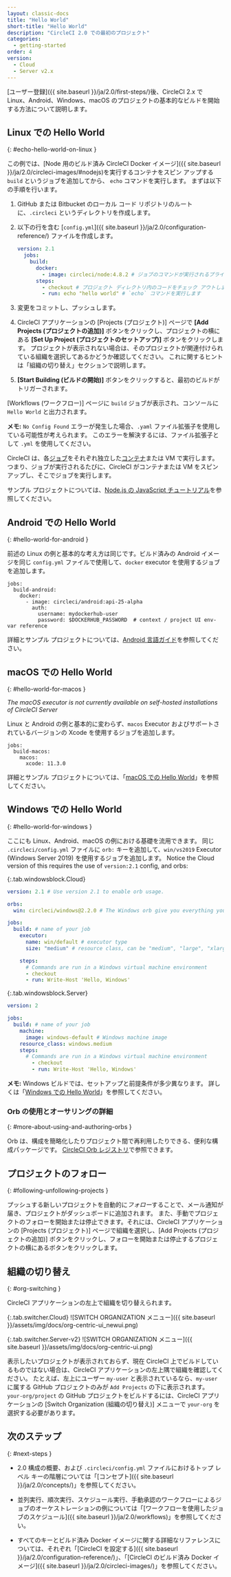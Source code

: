 ```yaml
---
layout: classic-docs
title: "Hello World"
short-title: "Hello World"
description: "CircleCI 2.0 での最初のプロジェクト"
categories:
  - getting-started
order: 4
version:
  - Cloud
  - Server v2.x
---
```


[ユーザー登録]({{ site.baseurl }}/ja/2.0/first-steps/)後、CircleCI 2.x で Linux、Android、Windows、macOS のプロジェクトの基本的なビルドを開始する方法について説明します。

## Linux での Hello World
{: #echo-hello-world-on-linux }

この例では、[Node 用のビルド済み CircleCI Docker イメージ]({{ site.baseurl }}/ja/2.0/circleci-images/#nodejs)を実行するコンテナをスピン アップする `build` というジョブを追加してから、 `echo` コマンドを実行します。 まずは以下の手順を行います。

1. GitHub または Bitbucket のローカル コード リポジトリのルートに、`.circleci` というディレクトリを作成します。

1. 以下の行を含む [`config.yml`]({{ site.baseurl }}/ja/2.0/configuration-reference/) ファイルを作成します。
   ```yaml
   version: 2.1
     jobs:
       build:
         docker: 
           - image: circleci/node:4.8.2 # ジョブのコマンドが実行されるプライマリ コンテナ
         steps:
           - checkout # プロジェクト ディレクトリ内のコードをチェック アウトします
           - run: echo "hello world" # `echo` コマンドを実行します
   ```

2. 変更をコミットし、プッシュします。

3. CircleCI アプリケーションの [Projects (プロジェクト)] ページで **[Add Projects (プロジェクトの追加)]** ボタンをクリックし、プロジェクトの横にある **[Set Up Project (プロジェクトのセットアップ)]** ボタンをクリックします。 プロジェクトが表示されない場合は、そのプロジェクトが関連付けられている組織を選択してあるかどうか確認してください。 これに関するヒントは「組織の切り替え」セクションで説明します。

1. **[Start Building (ビルドの開始)]** ボタンをクリックすると、最初のビルドがトリガーされます。

[Workflows (ワークフロー)] ページに `build` ジョブが表示され、コンソールに `Hello World` と出力されます。

**メモ:** `No Config Found` エラーが発生した場合、`.yaml` ファイル拡張子を使用している可能性が考えられます。 このエラーを解決するには、ファイル拡張子として `.yml` を使用してください。

CircleCI は、各[ジョブ]({{site.baseurl}}/2.0/glossary/#job)をそれぞれ独立した[コンテナ]({{site.baseurl}}/2.0/glossary/#container)または VM で実行します。 つまり、ジョブが実行されるたびに、CircleCI がコンテナまたは VM をスピン アップし、そこでジョブを実行します。

サンプル プロジェクトについては、[Node.js の JavaScript チュートリアル]({{site.baseurl}}/ja/2.0/language-javascript/)を参照してください。

## Android での Hello World
{: #hello-world-for-android }

前述の Linux の例と基本的な考え方は同じです。ビルド済みの Android イメージを同じ `config.yml` ファイルで使用して、`docker` executor を使用するジョブを追加します。

```
jobs:
  build-android:
    docker:
      - image: circleci/android:api-25-alpha
        auth:
          username: mydockerhub-user
          password: $DOCKERHUB_PASSWORD  # context / project UI env-var reference
```

詳細とサンプル プロジェクトについては、[Android 言語ガイド]({{site.baseurl}}/ja/2.0/language-android/)を参照してください。

## macOS での Hello World
{: #hello-world-for-macos }

_The macOS executor is not currently available on self-hosted installations of CircleCI Server_

Linux と Android の例と基本的に変わらず、`macos` Executor およびサポートされているバージョンの Xcode を使用するジョブを追加します。

```
jobs:
  build-macos:
    macos:
      xcode: 11.3.0
```

詳細とサンプル プロジェクトについては、「[macOS での Hello World]({{site.baseurl}}/ja/2.0/hello-world-macos)」を参照してください。

## Windows での Hello World
{: #hello-world-for-windows }

ここにも Linux、Android、macOS の例における基礎を流用できます。 同じ `.circleci/config.yml` ファイルに `orb:` キーを追加して、`win/vs2019` Executor (Windows Server 2019) を使用するジョブを追加します。 Notice the Cloud version of this requires the use of `version:2.1` config, and orbs:

{:.tab.windowsblock.Cloud}
```yaml
version: 2.1 # Use version 2.1 to enable orb usage.

orbs:
  win: circleci/windows@2.2.0 # The Windows orb give you everything you need to start using the Windows executor.

jobs:
  build: # name of your job
    executor:
      name: win/default # executor type
      size: "medium" # resource class, can be "medium", "large", "xlarge", "2xlarge", defaults to "medium" if not specified

    steps:
      # Commands are run in a Windows virtual machine environment
      - checkout
      - run: Write-Host 'Hello, Windows'
```

{:.tab.windowsblock.Server}
```yaml
version: 2

jobs:
  build: # name of your job
    machine:
      image: windows-default # Windows machine image
    resource_class: windows.medium
    steps:
      # Commands are run in a Windows virtual machine environment
        - checkout
        - run: Write-Host 'Hello, Windows'
```

**メモ:** Windows ビルドでは、セットアップと前提条件が多少異なります。 詳しくは「[Windows での Hello World]({{site.baseurl}}/ja/2.0/hello-world-windows)」を参照してください。

### Orb の使用とオーサリングの詳細
{: #more-about-using-and-authoring-orbs }

Orb は、構成を簡略化したりプロジェクト間で再利用したりできる、便利な構成パッケージです。 [CircleCI Orb レジストリ](https://circleci.com/developer/ja/orbs)で参照できます。

## プロジェクトのフォロー
{: #following-unfollowing-projects }

プッシュする新しいプロジェクトを自動的に*フォロー*することで、メール通知が届き、プロジェクトがダッシュボードに追加されます。 また、手動でプロジェクトのフォローを開始または停止できます。それには、CircleCI アプリケーションの [Projects (プロジェクト)] ページで組織を選択し、[Add Projects (プロジェクトの追加)] ボタンをクリックし、フォローを開始または停止するプロジェクトの横にあるボタンをクリックします。

## 組織の切り替え
{: #org-switching }

CircleCI アプリケーションの左上で組織を切り替えられます。


{:.tab.switcher.Cloud}
![SWITCH ORGANIZATION メニュー]({{ site.baseurl }}/assets/img/docs/org-centric-ui_newui.png)

{:.tab.switcher.Server-v2}
![SWITCH ORGANIZATION メニュー]({{ site.baseurl }}/assets/img/docs/org-centric-ui.png)

表示したいプロジェクトが表示されておらず、現在 CircleCI 上でビルドしているものではない場合は、CircleCI アプリケーションの左上隅で組織を確認してください。  たとえば、左上にユーザー `my-user` と表示されているなら、`my-user` に属する GitHub プロジェクトのみが `Add Projects` の下に表示されます。  `your-org/project` の GitHub プロジェクトをビルドするには、CircleCI アプリケーションの [Switch Organization (組織の切り替え)] メニューで `your-org` を選択する必要があります。

## 次のステップ
{: #next-steps }

- 2.0 構成の概要、および `.circleci/config.yml` ファイルにおけるトップ レベル キーの階層については「[コンセプト]({{ site.baseurl }}/ja/2.0/concepts/)」を参照してください。

- 並列実行、順次実行、スケジュール実行、手動承認のワークフローによるジョブのオーケストレーションの例については「[ワークフローを使用したジョブのスケジュール]({{ site.baseurl }}/ja/2.0/workflows)」を参照してください。

- すべてのキーとビルド済み Docker イメージに関する詳細なリファレンスについては、それぞれ「[CircleCI を設定する]({{ site.baseurl }}/ja/2.0/configuration-reference/)」、「[CircleCI のビルド済み Docker イメージ]({{ site.baseurl }}/ja/2.0/circleci-images/)」を参照してください。
